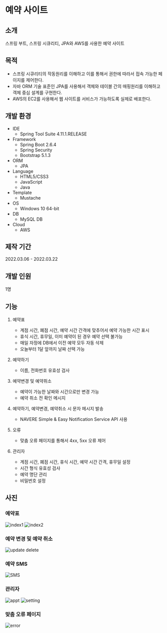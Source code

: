 # 예약 사이트

## 소개
스프링 부트, 스프링 시큐리티, JPA와 AWS를 사용한 예약 사이트

## 목적
* 스프링 시큐리티의 작동원리를 이해하고 이를 통해서 권한에 따라서 접속 가능한 페이지를 제어한다.
* 자바 ORM 기술 표준인 JPA를 사용해서 객체와 테이블 간의 매핑원리를 이해하고 객체 중심 설계를 구현한다.
* AWS의 EC2를 사용해서 웹 사이트를 서비스가 가능하도록 실제로 배포한다.

## 개발 환경
* IDE
  * Spring Tool Suite 4.11.1.RELEASE
* Framework
  * Spring Boot 2.6.4
  * Spring Security
  * Bootstrap 5.1.3
* ORM
  * JPA
* Language
  * HTML5/CSS3
  * JavaScript
  * Java
* Template
  * Mustache
* OS
  * Windows 10 64-bit
* DB
  * MySQL DB
* Cloud
  * AWS

## 제작 기간
2022.03.06 - 2022.03.22

## 개발 인원
1명

## 기능

1. 예약표
   * 계점 시간, 폐점 시간, 예약 시간 간격에 맞추어서 예약 가능한 시간 표시
   * 휴식 시간, 휴무일, 이미 예약이 된 경우 예약 선택 불가능
   * 매일 자정에 DB에서 이전 예약 모두 자동 삭제
   * 오늘부터 1달 앞까지 날짜 선택 가능

2. 예약하기
   * 이름, 전화번호 유효성 검사

3. 예약변경 및 예약취소
   * 예약이 가능한 날짜와 시간으로만 변경 가능
   * 예약 취소 전 확인 메시지

4. 예약하기, 예약변경, 예약취소 시 문자 메시지 발송
   * NAVERE Simple & Easy Notification Service API 사용

5. 오류
   * 맞춤 오류 페이지를 통해서 4xx, 5xx 오류 제어

6. 관리자
   * 계점 시간, 폐점 시간, 휴식 시간, 예약 시간 간격, 휴무일 설정
   * 시간 형식 유효성 검사
   * 예약 명단 관리
   * 비밀번호 설정

## 사진

### 예약표
![index1](https://user-images.githubusercontent.com/79137839/159412773-0ba00b45-bb74-49f9-92fe-46d5e3f424f0.PNG)
![index2](https://user-images.githubusercontent.com/79137839/159412780-8e0eb9cc-8b59-4187-ad59-f1f74f405959.PNG)

### 예약 변경 및 예약 취소
![update   delete](https://user-images.githubusercontent.com/79137839/159412930-d8cfeaa9-00d1-488c-933e-6effbb6885c9.PNG)

### 예약 SMS
![SMS](https://user-images.githubusercontent.com/79137839/159414160-5c855a40-ca03-450c-8cbb-37e5817d76e9.jpg)

### 관리자
![appt](https://user-images.githubusercontent.com/79137839/159413015-a7b2ab93-0d51-490e-98c4-88fb72f0b55f.PNG)
![setting](https://user-images.githubusercontent.com/79137839/159413021-532416c7-2fc8-4ff3-9949-19df3ad92e17.PNG)

### 맞춤 오류 페이지
![error](https://user-images.githubusercontent.com/79137839/159413093-42b3aa8c-48d0-4b2b-b58b-ff109eb3cb5c.PNG)


